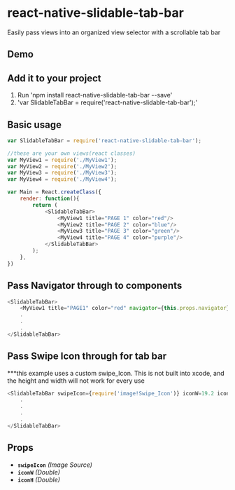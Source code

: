 # react-native-slidable-tab-bar

Easily pass views into an organized view selector with a scrollable tab bar

## Demo

## Add it to your project

1. Run 'npm install react-native-slidable-tab-bar --save'
2. 'var SlidableTabBar = require('react-native-slidable-tab-bar');'

## Basic usage

```javascript
var SlidableTabBar = require('react-native-slidable-tab-bar');

//these are your own views(react classes)
var MyView1 = require('./MyView1');
var MyView2 = require('./MyView2');
var MyView3 = require('./MyView3');
var MyView4 = require('./MyView4');

var Main = React.createClass({
	render: function(){
		return (
			<SlidableTabBar>
				<MyView1 title="PAGE 1" color="red"/>
				<MyView2 title="PAGE 2" color="blue"/>
				<MyView3 title="PAGE 3" color="green"/>
				<MyView4 title="PAGE 4" color="purple"/>
			</SlidableTabBar>
		);
	},	
})
```

## Pass Navigator through to components

```javascript
<SlidableTabBar>
	<MyView1 title="PAGE1" color="red" navigator={this.props.navigator}/>
	.
	.
	.
</SlidableTabBar>
```

## Pass Swipe Icon through for tab bar

***this example uses a custom swipe_Icon. This is not built into xcode, and the height and width will not work for every use

```javascript
<SlidableTabBar swipeIcon={require('image!Swipe_Icon')} iconW=19.2 iconH=24>
	.
	.
	.
	.
</SlidableTabBar>
```

## Props

- **`swipeIcon`** _(Image Source)_
- **`iconW`** _(Double)_
- **`iconH`** _(Double)_